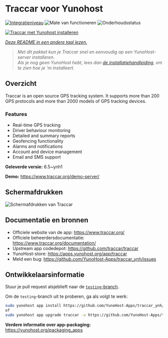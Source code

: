 <!--
NB: Deze README is automatisch gegenereerd door <https://github.com/YunoHost/apps/tree/master/tools/readme_generator>
Hij mag NIET handmatig aangepast worden.
-->

# Traccar voor Yunohost

[![Integratieniveau](https://apps.yunohost.org/badge/integration/traccar)](https://ci-apps.yunohost.org/ci/apps/traccar/)
![Mate van functioneren](https://apps.yunohost.org/badge/state/traccar)
![Onderhoudsstatus](https://apps.yunohost.org/badge/maintained/traccar)

[![Traccar met Yunohost installeren](https://install-app.yunohost.org/install-with-yunohost.svg)](https://install-app.yunohost.org/?app=traccar)

*[Deze README in een andere taal lezen.](./ALL_README.md)*

> *Met dit pakket kun je Traccar snel en eenvoudig op een YunoHost-server installeren.*  
> *Als je nog geen YunoHost hebt, lees dan [de installatiehandleiding](https://yunohost.org/install), om te zien hoe je 'm installeert.*

## Overzicht

Traccar is an open source GPS tracking system. It supports more than 200 GPS protocols and more than 2000 models of GPS tracking devices.

### Features

- Real-time GPS tracking
- Driver behaviour monitoring
- Detailed and summary reports
- Geofencing functionality
- Alarms and notifications
- Account and device management
- Email and SMS support


**Geleverde versie:** 6.5~ynh1

**Demo:** <https://www.traccar.org/demo-server/>

## Schermafdrukken

![Schermafdrukken van Traccar](./doc/screenshots/screenshot.png)

## Documentatie en bronnen

- Officiele website van de app: <https://www.traccar.org/>
- Officiele beheerdersdocumentatie: <https://www.traccar.org/documentation/>
- Upstream app codedepot: <https://github.com/traccar/traccar>
- YunoHost-store: <https://apps.yunohost.org/app/traccar>
- Meld een bug: <https://github.com/YunoHost-Apps/traccar_ynh/issues>

## Ontwikkelaarsinformatie

Stuur je pull request alsjeblieft naar de [`testing`-branch](https://github.com/YunoHost-Apps/traccar_ynh/tree/testing).

Om de `testing`-branch uit te proberen, ga als volgt te werk:

```bash
sudo yunohost app install https://github.com/YunoHost-Apps/traccar_ynh/tree/testing --debug
of
sudo yunohost app upgrade traccar -u https://github.com/YunoHost-Apps/traccar_ynh/tree/testing --debug
```

**Verdere informatie over app-packaging:** <https://yunohost.org/packaging_apps>
